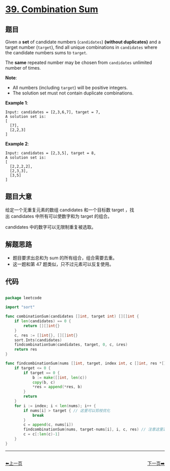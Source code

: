 # [39. Combination Sum](https://leetcode.com/problems/combination-sum/)


## 题目

Given a **set** of candidate numbers (`candidates`) **(without duplicates)** and a target number (`target`), find all unique combinations in `candidates` where the candidate numbers sums to `target`.

The **same** repeated number may be chosen from `candidates` unlimited number of times.

**Note**:

- All numbers (including `target`) will be positive integers.
- The solution set must not contain duplicate combinations.

**Example 1**:


    Input: candidates = [2,3,6,7], target = 7,
    A solution set is:
    [
      [7],
      [2,2,3]
    ]


**Example 2**:


    Input: candidates = [2,3,5], target = 8,
    A solution set is:
    [
      [2,2,2,2],
      [2,3,3],
      [3,5]
    ]


## 题目大意

给定一个无重复元素的数组 candidates 和一个目标数 target ，找出 candidates 中所有可以使数字和为 target 的组合。

candidates 中的数字可以无限制重复被选取。


## 解题思路

- 题目要求出总和为 sum 的所有组合，组合需要去重。
- 这一题和第 47 题类似，只不过元素可以反复使用。

## 代码

```go

package leetcode

import "sort"

func combinationSum(candidates []int, target int) [][]int {
	if len(candidates) == 0 {
		return [][]int{}
	}
	c, res := []int{}, [][]int{}
	sort.Ints(candidates)
	findcombinationSum(candidates, target, 0, c, &res)
	return res
}

func findcombinationSum(nums []int, target, index int, c []int, res *[][]int) {
	if target <= 0 {
		if target == 0 {
			b := make([]int, len(c))
			copy(b, c)
			*res = append(*res, b)
		}
		return
	}
	for i := index; i < len(nums); i++ {
		if nums[i] > target { // 这里可以剪枝优化
			break
		}
		c = append(c, nums[i])
		findcombinationSum(nums, target-nums[i], i, c, res) // 注意这里迭代的时候 index 依旧不变，因为一个元素可以取多次
		c = c[:len(c)-1]
	}
}

```

----------------------------------------------
<div style="display: flex;justify-content: space-between;align-items: center;">
<p><a href="https://books.halfrost.com/leetcode/ChapterFour/0037.Sudoku-Solver/">⬅️上一页</a></p>
<p><a href="https://books.halfrost.com/leetcode/ChapterFour/0040.Combination-Sum-II/">下一页➡️</a></p>
</div>

